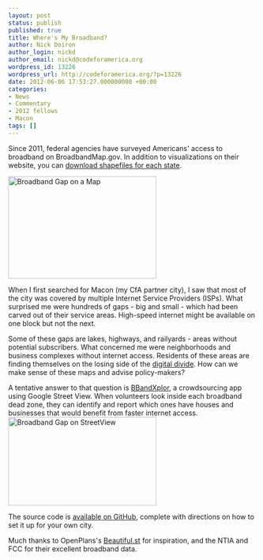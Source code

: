 ```yaml
---
layout: post
status: publish
published: true
title: Where's My Broadband?
author: Nick Doiron
author_login: nickd
author_email: nickd@codeforamerica.org
wordpress_id: 13226
wordpress_url: http://codeforamerica.org/?p=13226
date: 2012-06-06 17:53:27.000000000 +00:00
categories:
- News
- Commentary
- 2012 fellows
- Macon
tags: []
---
```

Since 2011, federal agencies have surveyed Americans' access to broadband on BroadbandMap.gov. In addition to visualizations on their website, you can <a title="BroadbandMap.gov shapefile download" href="http://www.broadbandmap.gov/data-download">download shapefiles for each state</a>.

<img class="alignright size-medium wp-image-13492" title="Broadband Gap on a Map" src="http://codeforamerica.org/wp-content/uploads/2012/05/Screen-Shot-2012-05-24-at-10.41.40-AM-300x207.png" alt="Broadband Gap on a Map" width="300" height="207" />

When I first searched for Macon (my CfA partner city), I saw that most of the city was covered by multiple Internet Service Providers (ISPs). What surprised me were hundreds of gaps - big and small - which had been carved out of their service areas. High-speed internet might be available on one block but not the next.

Some of these gaps are lakes, highways, and railyards - areas without potential subscribers. What concerned me were neighborhoods and business complexes without internet access. Residents of these areas are finding themselves on the losing side of the <a title="Digital Divide Article" href="http://codeforamerica.org/2012/05/24/does-the-digital-divide-have-a-silver-lining/">digital divide</a>. How can we make sense of these maps and advise policy-makers?

A tentative answer to that question is <a title="BBandXplor" href="http://bbandxplor.heroku.com">BBandXplor</a>, a crowdsourcing app using Google Street View. When volunteers look inside each broadband dead zone, they can identify and report which ones have houses and businesses that would benefit from faster internet access. <a href="http://codeforamerica.org/wp-content/uploads/2012/05/Screen-Shot-2012-05-24-at-10.43.41-AM.png"><img class="alignright size-medium wp-image-13491" title="Broadband Gap on StreetView" src="http://codeforamerica.org/wp-content/uploads/2012/05/Screen-Shot-2012-05-24-at-10.43.41-AM-300x179.png" alt="Broadband Gap on StreetView" width="300" height="179" /></a>

The source code is <a href="https://github.com/codeforamerica/BBandXplor">available on GitHub</a>, complete with directions on how to set it up for your own city.

Much thanks to OpenPlans's <a href="http://beautiful.st">Beautiful.st</a> for inspiration, and the NTIA and FCC for their excellent broadband data.
